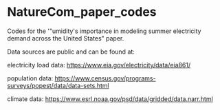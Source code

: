 # NatureCom_paper_codes
Codes for the '"umidity's importance in modeling summer electricity demand across the United States" paper.

Data sources are public and can be found at:

electricity load data:
https://www.eia.gov/electricity/data/eia861/

population data:
https://www.census.gov/programs-surveys/popest/data/data-sets.html

climate data:
https://www.esrl.noaa.gov/psd/data/gridded/data.narr.html
